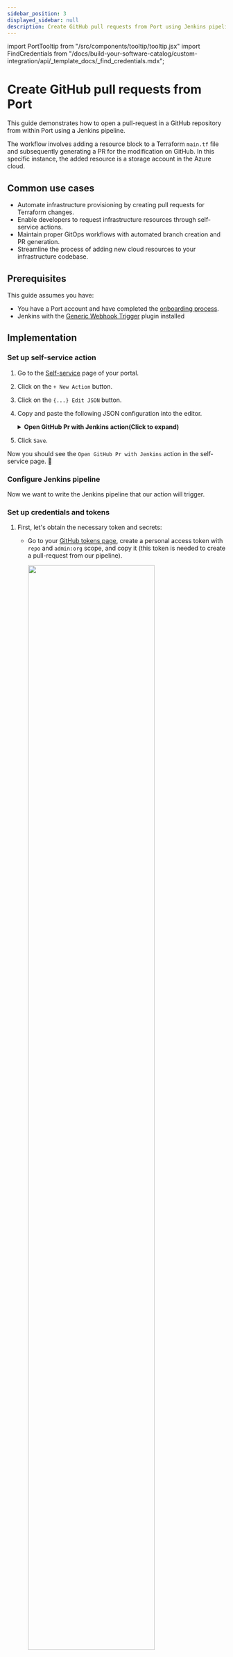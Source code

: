 ```yaml
---
sidebar_position: 3
displayed_sidebar: null
description: Create GitHub pull requests from Port using Jenkins pipelines for automated infrastructure changes
---
```


import PortTooltip from "/src/components/tooltip/tooltip.jsx"
import FindCredentials from "/docs/build-your-software-catalog/custom-integration/api/_template_docs/_find_credentials.mdx";


# Create GitHub pull requests from Port

This guide demonstrates how to open a pull-request in a GitHub repository from within Port using a Jenkins pipeline.

The workflow involves adding a resource block to a Terraform `main.tf` file and subsequently generating a PR for the modification on GitHub. In this specific instance, the added resource is a storage account in the Azure cloud.

## Common use cases

- Automate infrastructure provisioning by creating pull requests for Terraform changes.
- Enable developers to request infrastructure resources through self-service actions.
- Maintain proper GitOps workflows with automated branch creation and PR generation.
- Streamline the process of adding new cloud resources to your infrastructure codebase.

## Prerequisites

This guide assumes you have:

- You have a Port account and have completed the [onboarding process](https://docs.port.io/getting-started/overview).
- Jenkins with the [Generic Webhook Trigger](https://plugins.jenkins.io/generic-webhook-trigger/) plugin installed


## Implementation

### Set up self-service action

1. Go to the [Self-service](https://app.getport.io/self-serve) page of your portal.

2. Click on the `+ New Action` button.

3. Click on the `{...} Edit JSON` button.

4. Copy and paste the following JSON configuration into the editor.

    <details>
    <summary><b>Open GitHub Pr with Jenkins action(Click to expand)</b></summary>

    :::info Placeholders
    - `YOUR_JENKINS_URL` - The URL of your Jenkins server.
    - `JOB_TOKEN` - The token of the Jenkins job.
    :::

    ```json showLineNumbers
    {
      "identifier": "open_github_pr_with_jenkins",
      "title": "Open GitHub PR with Jenkins",
      "icon": "Microservice",
      "description": "This action opens a PR after modifying a file using Jenkins",
      "trigger": {
        "type": "self-service",
        "operation": "DAY-2",
        "userInputs": {
          "properties": {
            "storage_name": {
              "type": "string",
              "title": "Storage Name"
            },
            "storage_location": {
              "type": "string",
              "title": "Storage Location"
            }
          },
          "required": [],
          "order": [
            "storage_name",
            "storage_location"
          ]
        },
        "blueprintIdentifier": "service"
      },
      "invocationMethod": {
        "type": "JENKINS",
        "url": "http://YOUR_JENKINS_URL/generic-webhook-trigger/invoke?token=<JOB_TOKEN>",
        "agent": false,
        "body": {
          "{{ spreadValue() }}": "{{ .inputs }}",
          "port_context": {
            "runId": "{{ .run.id }}",
            "blueprint": "{{ .action.blueprint }}",
            "entity": "{{ .entity }}"
          }
        }
      },
      "requiredApproval": false
    }
    ```

    :::tip Jenkins invocation type
    Learn more about the Jenkins invocation type [here](/actions-and-automations/setup-backend/jenkins-pipeline/).
    :::

    </details>

5. Click `Save`.

Now you should see the `Open GitHub Pr with Jenkins` action in the self-service page. 🎉

### Configure Jenkins pipeline

Now we want to write the Jenkins pipeline that our action will trigger.

### Set up credentials and tokens

1. First, let's obtain the necessary token and secrets:

    - Go to your [GitHub tokens page](https://github.com/settings/tokens), create a personal access token with `repo` and `admin:org` scope, and copy it (this token is needed to create a pull-request from our pipeline).

        <img src='/img/guides/personalAccessToken.png' width='80%' />

    - <FindCredentials />

2. Create the following as Jenkins Credentials:
    -  Create the Port Credentials using the `Username with password` kind and the id `port-credentials`.

        - `PORT_CLIENT_ID` - Port Client ID.

        - `PORT_CLIENT_SECRET` - Port Client Secret.

    -  `WEBHOOK_TOKEN` - The webhook token so that the job can only be triggered if that token is supplied.

    -  `GITHUB_TOKEN` - The personal access token obtained from the previous step.

### Create Terraform templates

We will now create a simple `.tf` file that will serve as a template for our new resource:

    - In your GitHub repository, create a file named `create-azure-storage.tf` under `/templates/` (it's path should be `/templates/create-azure-storage.tf`).
    
    - Copy the following snippet and paste it in the file's contents:

        <details>
        <summary><b>create-azure-storage.tf</b></summary>

        ```hcl showLineNumbers title="create-azure-storage.tf"

        resource "azurerm_storage_account" "storage_account" {
        name                = "{{ storage_name }}"
        resource_group_name = "YourResourcesGroup" # replace this with one of your resource groups in your azure cloud account

        location                 = "{{ storage_location }}"
        account_tier             = "Standard"
        account_replication_type = "LRS"
        account_kind             = "StorageV2"
        }
        ```

        </details>

    - Add the `main.tf` file in the root of your repository.

        <details>
            <summary><b>main.tf</b></summary>

        ```hcl showLineNumbers title="main.tf"
            # Configure the Azure provider
            terraform {
              required_providers {
                azurerm = {
                  source  = "hashicorp/azurerm"
                  version = "~> 3.0.2"
                }
              }

              required_version = ">= 1.1.0"
            }

            provider "azurerm" {
              features {}
            }
        ```

        </details>
  
### Create the Jenkins pipeline

Now let's create the pipeline file:

    1. [Enable webhook trigger for a pipeline](/actions-and-automations/setup-backend/jenkins-pipeline#enabling-webhook-trigger-for-a-pipeline).

    2. [Define variables for a pipeline](/actions-and-automations/setup-backend/jenkins-pipeline#defining-variables): Define the STORAGE_NAME, STORAGE_LOCATION, REPO_URL and PORT_RUN_ID variables.

    3. [Token Setup](/actions-and-automations/setup-backend/jenkins-pipeline#token-setup): Define the token to match `JOB_TOKEN` as configured in your Port Action.

Our pipeline will consist of 3 steps for the selected service's repository:

    - Adding a resource block to the `main.tf` using the template and replacing its variables with the data from the action's input.

    - Creating a pull request in the repository to add the new resource.

    - Reporting & logging the action result back to Port.

    In your Jenkins pipeline, use the following snippet as its content:

        <details>
        <summary><b>Jenkins pipeline</b></summary>

        ```groovy showLineNumbers title="Jenkinsfile"
        import groovy.json.JsonSlurper

        pipeline {
            agent any

            environment {
                GITHUB_TOKEN = credentials("GITHUB_TOKEN")
                
                NEW_BRANCH_PREFIX = 'infra/new-resource'
                NEW_BRANCH_NAME = "${NEW_BRANCH_PREFIX}-${STORAGE_NAME}"
                TEMPLATE_FILE = "templates/create-azure-storage.tf"
                
                PORT_ACCESS_TOKEN = ""
                REPO = ""
            }
            
        
            
            triggers {
                GenericTrigger(
                    genericVariables: [
                        [key: 'STORAGE_NAME', value: '$.payload.properties.storage_name'],
                        [key: 'STORAGE_LOCATION', value: '$.payload.properties.storage_location'],
                        [key: 'REPO_URL', value: '$.payload.entity.properties.url'],
                        [key: 'PORT_RUN_ID', value: '$.context.runId']
                    ],
                    causeString: 'Triggered by Port',
                    allowSeveralTriggersPerBuild: true,

                    regexpFilterExpression: '',
                    regexpFilterText: '',
                    printContributedVariables: true,
                    printPostContent: true
                )
            }


            stages {
                stage('Checkout') {
                    steps {
                        script {
                            def path = REPO_URL.substring(REPO_URL.indexOf("/") + 1);
                            def pathUrl = path.replace("/github.com/", "");
                            
                            REPO = pathUrl
                        }
                
                        git branch: 'main', credentialsId: 'github', url: "git@github.com:${REPO}.git"
                    }
                }
                
                stage('Make Changes') {
                    steps {
                        script {
                            sh """cat ${TEMPLATE_FILE} | sed "s/{{ storage_name }}/${STORAGE_NAME}/g; s/{{ storage_location }}/${STORAGE_LOCATION}/g" >> main.tf"""
                            
                        }
                    }
                }
                stage('Create Branch and Commit') {
                    steps {
                        script {
                            sh "git checkout -b ${NEW_BRANCH_NAME}"
                            sh "git commit -am 'Add a new resource block file'"
                            sh "git push origin ${NEW_BRANCH_NAME}"
                        }
                    }
                }

                stage('Create pull request') {
                    steps {
                        script {
                            repo = REPO
                            branch_name = NEW_BRANCH_NAME
                            base_branch = 'main'
                            title = 'New resource block ' + STORAGE_NAME
                            body = 'This pull request adds a new resource block to the project.'

                            createPullRequestCurl(repo, branch_name, base_branch, title, body)
                        }
                    }
                }
                stage('Get access token') {
                    steps {
                        withCredentials([usernamePassword(
                            credentialsId: 'port-credentials', 
                            usernameVariable: 'PORT_CLIENT_ID', 
                            passwordVariable: 'PORT_CLIENT_SECRET')]) {
                            script {
                                // Execute the curl command and capture the output
                                def result = sh(returnStdout: true, script: """
                                    accessTokenPayload=\$(curl -X POST \
                                        -H "Content-Type: application/json" \
                                        -d '{"clientId": "${PORT_CLIENT_ID}", "clientSecret": "${PORT_CLIENT_SECRET}"}' \
                                        -s "https://api.getport.io/v1/auth/access_token")
                                    echo \$accessTokenPayload
                                """)

                                // Parse the JSON response using JsonSlurper
                                def jsonSlurper = new JsonSlurper()
                                def payloadJson = jsonSlurper.parseText(result.trim())

                                // Access the desired data from the payload
                                PORT_ACCESS_TOKEN = payloadJson.accessToken
                            }
                        }
                    }
                }
                stage('Notify Port') {
                    steps {
                        script {
                            def logs_report_response = sh(script: """
                                curl -X POST \
                                    -H "Content-Type: application/json" \
                                    -H "Authorization: Bearer ${PORT_ACCESS_TOKEN}" \
                                    -d '{"message": "Created GitHub PR for new terraform resource ${STORAGE_NAME}"}"}' \
                                    "https://api.getport.io/v1/actions/runs/$PORT_RUN_ID/logs"
                            """, returnStdout: true)

                            println(logs_report_response)
                        }
                    }
                }
                stage('Update Run Status') {
                    steps {
                        script {
                            def status_report_response = sh(script: """
                                curl -X PATCH \
                                -H "Content-Type: application/json" \
                                -H "Authorization: Bearer ${PORT_ACCESS_TOKEN}" \
                                -d '{"status":"SUCCESS", "message": {"run_status": "Jenkins CI/CD Run completed successfully!"}}' \
                                    "https://api.getport.io/v1/actions/runs/${PORT_RUN_ID}"
                            """, returnStdout: true)

                            println(status_report_response)
                        }
                    }
                }
            }
            
            post {

                failure {
                    // Update Port Run failed.
                    script {
                        def status_report_response = sh(script: """
                            curl -X PATCH \
                                -H "Content-Type: application/json" \
                                -H "Authorization: Bearer ${PORT_ACCESS_TOKEN}" \
                                -d '{"status":"FAILURE", "message": {"run_status": "Failed to create azure resource ${STORAGE_NAME}"}}' \
                                    "https://api.getport.io/v1/actions/runs/${PORT_RUN_ID}"
                        """, returnStdout: true)

                        println(status_report_response)
                    }
                }

                // Clean after build
                always {
                    cleanWs(cleanWhenNotBuilt: false,
                            deleteDirs: true,
                            disableDeferredWipeout: false,
                            notFailBuild: true,
                            patterns: [[pattern: '.gitignore', type: 'INCLUDE'],
                                    [pattern: '.propsfile', type: 'EXCLUDE']])
                }
            }
        }


        def createPullRequestCurl(repo, headBranch, baseBranch, title, body) {
            curlCommand = "curl -X POST https://api.github.com/repos/$repo/pulls -H 'Authorization: Bearer ${GITHUB_TOKEN}' -d '{ \"head\": \"$headBranch\", \"base\": \"$baseBranch\", \"title\": \"$title\", \"body\": \"$body\", \"draft\": false }'"

            try {
                response = sh(script: curlCommand)

                if (response.contains('201 Created')) {
                    println "Pull request created successfully"
                } else {
                    println "Failed to create pull request"
                    println response
                }
            } catch (Exception e) {
                println "Error occurred during CURL request: ${e.getMessage()}"
            }
        }
        ```

        </details>

All done! The action is ready to be executed 🚀

## Let's test it!

Now let's test the action to ensure it works correctly:

1. Go to the [Self-service](https://app.getport.io/self-serve) page of your portal.

2. Click on the `Open GitHub PR with Jenkins` action.

3. Enter a name for your Azure storage account and a location.

4. Select any service from the list and click `Execute`.

5. A small popup will appear - click on `View details` to see the action run details.

6. Verify that the backend returned `Success` and the pull-request was created successfully in your GitHub repository.

7. Check your GitHub repository to confirm the new pull request has been created with the Terraform changes.
All done! You can now create PRs for your services directly from Port 💪🏽


:::tip Create a Jenkins pipeline to trigger the resource deployment on merging the PR
You may create a Jenkins pipeline to trigger the resource deployment on merging the PR. Checkout this example [pipeline](https://github.com/port-labs/jenkins-terraform-azure/blob/main/Jenkinsfile).
:::


More relevant guides and examples:

- [Deploy resource in Azure Cloud with Terraform](/guides/all/deploy-azure-resource.md)